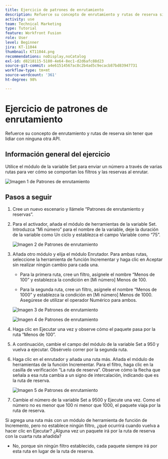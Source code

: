 ```yaml
---
title: Ejercicio de patrones de enrutamiento
description: Refuerce su concepto de enrutamiento y rutas de reserva sin tener que lidiar con ninguna otra API.
activity: use
team: Technical Marketing
type: Tutorial
feature: Workfront Fusion
role: User
level: Beginner
jira: KT-11044
thumbnail: KT11044.png
recommendations: noDisplay,noCatalog
exl-id: d8218115-5180-4e64-8ec1-d2d6afc88d23
source-git-commit: a4e61514567ac8c2b4ad5c9ecacb87bd83947731
workflow-type: tm+mt
source-wordcount: '361'
ht-degree: 98%

---
```


# Ejercicio de patrones de enrutamiento

Refuerce su concepto de enrutamiento y rutas de reserva sin tener que lidiar con ninguna otra API.

## Información general del ejercicio

Utilice el módulo de la variable Set para enviar un número a través de varias rutas para ver cómo se comportan los filtros y las reservas al enrutar.

![Imagen 1 de Patrones de enrutamiento](../12-exercises/assets/routing-patterns-walkthrough-1.png)

## Pasos a seguir

1. Cree un nuevo escenario y llámele “Patrones de enrutamiento y reservas”.
1. Para el activador, añada el módulo de herramientas de la variable Set. Introduzca “Mi número” para el nombre de la variable, deje la duración de la variable como Un ciclo y establezca el campo Variable como “75”.

   ![Imagen 2 de Patrones de enrutamiento](../12-exercises/assets/routing-patterns-walkthrough-2.png)

1. Añada otro módulo y elija el módulo Enrutador. Para ambas rutas, seleccione la herramienta de función Incrementar y haga clic en Aceptar sin realizar ningún cambio para cada una.

   + Para la primera ruta, cree un filtro, asígnele el nombre “Menos de 100” y establezca la condición en [Mi número] Menos de 100.

   + Para la segunda ruta, cree un filtro, asígnele el nombre “Menos de 1000” y establezca la condición en [Mi número] Menos de 1000. Asegúrese de utilizar el operador Numérico para ambos.

   ![Imagen 3 de Patrones de enrutamiento](../12-exercises/assets/routing-patterns-walkthrough-3.png)

   ![Imagen 4 de Patrones de enrutamiento](../12-exercises/assets/routing-patterns-walkthrough-4.png)

1. Haga clic en Ejecutar una vez y observe cómo el paquete pasa por la ruta “Menos de 100”.
1. A continuación, cambie el campo del módulo de la variable Set a 950 y vuelva a ejecutar. Obsérvelo correr por la segunda ruta.
1. Haga clic en el enrutador y añada una ruta más. Añada el módulo de herramientas de la función Incrementar. Para el filtro, haga clic en la casilla de verificación “La ruta de reserva”. Observe cómo la flecha que señala a esa ruta cambia a un signo de intercalación, indicando que es la ruta de reserva.

   ![Imagen 5 de Patrones de enrutamiento](../12-exercises/assets/routing-patterns-walkthrough-5.png)

1. Cambie el número de la variable Set a 9500 y Ejecute una vez. Como el número no es menor que 100 ni menor que 1000, el paquete viaja por la ruta de reserva.

Si agrega una ruta más con un módulo de herramienta de función de Incremento, pero no establece ningún filtro, ¿qué ocurrirá cuando vuelva a hacer clic en Ejecutar? ¿Alguna vez un paquete irá por la ruta de reserva con la cuarta ruta añadida?

+ No, porque sin ningún filtro establecido, cada paquete siempre irá por esta ruta en lugar de la ruta de reserva.

